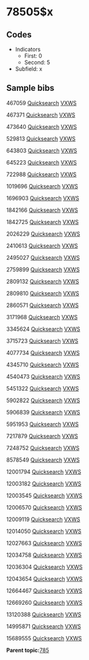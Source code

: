 # 78505$x

## Codes

-   Indicators
    -   First: 0
    -   Second: 5
-   Subfield: x

## Sample bibs

467059 [Quicksearch](https://search.library.yale.edu/catalog/467059) [VXWS](http://prodorbis.library.yale.edu:7014/vxws/GetHoldingsService?bibId=467059)

467371 [Quicksearch](https://search.library.yale.edu/catalog/467371) [VXWS](http://prodorbis.library.yale.edu:7014/vxws/GetHoldingsService?bibId=467371)

473640 [Quicksearch](https://search.library.yale.edu/catalog/473640) [VXWS](http://prodorbis.library.yale.edu:7014/vxws/GetHoldingsService?bibId=473640)

529813 [Quicksearch](https://search.library.yale.edu/catalog/529813) [VXWS](http://prodorbis.library.yale.edu:7014/vxws/GetHoldingsService?bibId=529813)

643803 [Quicksearch](https://search.library.yale.edu/catalog/643803) [VXWS](http://prodorbis.library.yale.edu:7014/vxws/GetHoldingsService?bibId=643803)

645223 [Quicksearch](https://search.library.yale.edu/catalog/645223) [VXWS](http://prodorbis.library.yale.edu:7014/vxws/GetHoldingsService?bibId=645223)

722988 [Quicksearch](https://search.library.yale.edu/catalog/722988) [VXWS](http://prodorbis.library.yale.edu:7014/vxws/GetHoldingsService?bibId=722988)

1019696 [Quicksearch](https://search.library.yale.edu/catalog/1019696) [VXWS](http://prodorbis.library.yale.edu:7014/vxws/GetHoldingsService?bibId=1019696)

1696903 [Quicksearch](https://search.library.yale.edu/catalog/1696903) [VXWS](http://prodorbis.library.yale.edu:7014/vxws/GetHoldingsService?bibId=1696903)

1842166 [Quicksearch](https://search.library.yale.edu/catalog/1842166) [VXWS](http://prodorbis.library.yale.edu:7014/vxws/GetHoldingsService?bibId=1842166)

1842725 [Quicksearch](https://search.library.yale.edu/catalog/1842725) [VXWS](http://prodorbis.library.yale.edu:7014/vxws/GetHoldingsService?bibId=1842725)

2026229 [Quicksearch](https://search.library.yale.edu/catalog/2026229) [VXWS](http://prodorbis.library.yale.edu:7014/vxws/GetHoldingsService?bibId=2026229)

2410613 [Quicksearch](https://search.library.yale.edu/catalog/2410613) [VXWS](http://prodorbis.library.yale.edu:7014/vxws/GetHoldingsService?bibId=2410613)

2495027 [Quicksearch](https://search.library.yale.edu/catalog/2495027) [VXWS](http://prodorbis.library.yale.edu:7014/vxws/GetHoldingsService?bibId=2495027)

2759899 [Quicksearch](https://search.library.yale.edu/catalog/2759899) [VXWS](http://prodorbis.library.yale.edu:7014/vxws/GetHoldingsService?bibId=2759899)

2809132 [Quicksearch](https://search.library.yale.edu/catalog/2809132) [VXWS](http://prodorbis.library.yale.edu:7014/vxws/GetHoldingsService?bibId=2809132)

2809810 [Quicksearch](https://search.library.yale.edu/catalog/2809810) [VXWS](http://prodorbis.library.yale.edu:7014/vxws/GetHoldingsService?bibId=2809810)

2860571 [Quicksearch](https://search.library.yale.edu/catalog/2860571) [VXWS](http://prodorbis.library.yale.edu:7014/vxws/GetHoldingsService?bibId=2860571)

3171968 [Quicksearch](https://search.library.yale.edu/catalog/3171968) [VXWS](http://prodorbis.library.yale.edu:7014/vxws/GetHoldingsService?bibId=3171968)

3345624 [Quicksearch](https://search.library.yale.edu/catalog/3345624) [VXWS](http://prodorbis.library.yale.edu:7014/vxws/GetHoldingsService?bibId=3345624)

3715723 [Quicksearch](https://search.library.yale.edu/catalog/3715723) [VXWS](http://prodorbis.library.yale.edu:7014/vxws/GetHoldingsService?bibId=3715723)

4077734 [Quicksearch](https://search.library.yale.edu/catalog/4077734) [VXWS](http://prodorbis.library.yale.edu:7014/vxws/GetHoldingsService?bibId=4077734)

4345710 [Quicksearch](https://search.library.yale.edu/catalog/4345710) [VXWS](http://prodorbis.library.yale.edu:7014/vxws/GetHoldingsService?bibId=4345710)

4540473 [Quicksearch](https://search.library.yale.edu/catalog/4540473) [VXWS](http://prodorbis.library.yale.edu:7014/vxws/GetHoldingsService?bibId=4540473)

5451322 [Quicksearch](https://search.library.yale.edu/catalog/5451322) [VXWS](http://prodorbis.library.yale.edu:7014/vxws/GetHoldingsService?bibId=5451322)

5902822 [Quicksearch](https://search.library.yale.edu/catalog/5902822) [VXWS](http://prodorbis.library.yale.edu:7014/vxws/GetHoldingsService?bibId=5902822)

5906839 [Quicksearch](https://search.library.yale.edu/catalog/5906839) [VXWS](http://prodorbis.library.yale.edu:7014/vxws/GetHoldingsService?bibId=5906839)

5951953 [Quicksearch](https://search.library.yale.edu/catalog/5951953) [VXWS](http://prodorbis.library.yale.edu:7014/vxws/GetHoldingsService?bibId=5951953)

7217879 [Quicksearch](https://search.library.yale.edu/catalog/7217879) [VXWS](http://prodorbis.library.yale.edu:7014/vxws/GetHoldingsService?bibId=7217879)

7248752 [Quicksearch](https://search.library.yale.edu/catalog/7248752) [VXWS](http://prodorbis.library.yale.edu:7014/vxws/GetHoldingsService?bibId=7248752)

8578549 [Quicksearch](https://search.library.yale.edu/catalog/8578549) [VXWS](http://prodorbis.library.yale.edu:7014/vxws/GetHoldingsService?bibId=8578549)

12001794 [Quicksearch](https://search.library.yale.edu/catalog/12001794) [VXWS](http://prodorbis.library.yale.edu:7014/vxws/GetHoldingsService?bibId=12001794)

12003182 [Quicksearch](https://search.library.yale.edu/catalog/12003182) [VXWS](http://prodorbis.library.yale.edu:7014/vxws/GetHoldingsService?bibId=12003182)

12003545 [Quicksearch](https://search.library.yale.edu/catalog/12003545) [VXWS](http://prodorbis.library.yale.edu:7014/vxws/GetHoldingsService?bibId=12003545)

12006570 [Quicksearch](https://search.library.yale.edu/catalog/12006570) [VXWS](http://prodorbis.library.yale.edu:7014/vxws/GetHoldingsService?bibId=12006570)

12009119 [Quicksearch](https://search.library.yale.edu/catalog/12009119) [VXWS](http://prodorbis.library.yale.edu:7014/vxws/GetHoldingsService?bibId=12009119)

12014050 [Quicksearch](https://search.library.yale.edu/catalog/12014050) [VXWS](http://prodorbis.library.yale.edu:7014/vxws/GetHoldingsService?bibId=12014050)

12027663 [Quicksearch](https://search.library.yale.edu/catalog/12027663) [VXWS](http://prodorbis.library.yale.edu:7014/vxws/GetHoldingsService?bibId=12027663)

12034758 [Quicksearch](https://search.library.yale.edu/catalog/12034758) [VXWS](http://prodorbis.library.yale.edu:7014/vxws/GetHoldingsService?bibId=12034758)

12036304 [Quicksearch](https://search.library.yale.edu/catalog/12036304) [VXWS](http://prodorbis.library.yale.edu:7014/vxws/GetHoldingsService?bibId=12036304)

12043654 [Quicksearch](https://search.library.yale.edu/catalog/12043654) [VXWS](http://prodorbis.library.yale.edu:7014/vxws/GetHoldingsService?bibId=12043654)

12664467 [Quicksearch](https://search.library.yale.edu/catalog/12664467) [VXWS](http://prodorbis.library.yale.edu:7014/vxws/GetHoldingsService?bibId=12664467)

12669260 [Quicksearch](https://search.library.yale.edu/catalog/12669260) [VXWS](http://prodorbis.library.yale.edu:7014/vxws/GetHoldingsService?bibId=12669260)

13120388 [Quicksearch](https://search.library.yale.edu/catalog/13120388) [VXWS](http://prodorbis.library.yale.edu:7014/vxws/GetHoldingsService?bibId=13120388)

14995871 [Quicksearch](https://search.library.yale.edu/catalog/14995871) [VXWS](http://prodorbis.library.yale.edu:7014/vxws/GetHoldingsService?bibId=14995871)

15689555 [Quicksearch](https://search.library.yale.edu/catalog/15689555) [VXWS](http://prodorbis.library.yale.edu:7014/vxws/GetHoldingsService?bibId=15689555)

**Parent topic:**[785](../../tags/785/785.md)

